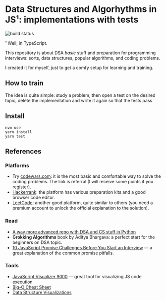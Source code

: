 # Data Structures and Algorhythms in JS¹: implementations with tests

![build status](https://github.com/8kto/js-tests/actions/workflows/main.yml/badge.svg)


¹ Well, in TypeScript.

This repository is about DSA _basic_ stuff and preparation for programming interviews:
sorts, data structures, popular algorithms, and coding problems.

I created it for myself, just to get a comfy setup for learning and training.


## How to train
The idea is quite simple: study a problem, then open a test on the desired topic,
delete the implementation and write it again so that the tests pass.


## Install
```shell
nvm use
yarn install
yarn test
```

## References

### Platforms
* Try [codewars.com](www.codewars.com/r/vGDUvQ): it is the most basic and comfortable way to solve the coding problems.
The link is referral (I will receive some points if you register).
* [Hackerrank](https://www.hackerrank.com/): the platform has various preparation kits and a good browser code editor.
* [LeetCode](https://leetcode.com/): another good platform, quite similar to others (you need a premium account to unlock the official explanation to the solution).


### Read
* [A way more advanced repo with DSA and CS stuff in Python](https://github.com/vinta/fuck-coding-interviews)
* **Grokking Algorithms** book by Aditya Bhargava: a perfect start for the beginners on DSA topic.
* [10 JavaScript Promise Challenges Before You Start an Interview](https://betterprogramming.pub/10-javascript-promise-challenges-before-you-start-an-interview-c9af8d4144ec) — a great explanation of the common promise pitfalls.


### Tools
* [JavaScript Visualizer 9000](https://www.jsv9000.app/) — great tool for visualizing JS code execution
* [Big-O Cheat Sheet](https://www.bigocheatsheet.com/)
* [Data Structure Visualizations](https://www.cs.usfca.edu/~galles/visualization/Algorithms.html)
